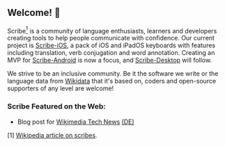 ## Welcome! 👋

Scribe[<sup>1</sup>](https://en.wikipedia.org/wiki/Scribe) is a community of language enthusiasts, learners and developers creating tools to help people communicate with confidence. Our current project is [Scribe-iOS](https://github.com/scribe-org/Scribe-iOS), a pack of iOS and iPadOS keyboards with features including translation, verb conjugation and word annotation. Creating an MVP for [Scribe-Android](https://github.com/scribe-org/Scribe-Android) is now a focus, and [Scribe-Desktop](https://github.com/scribe-org/Scribe-Desktop) will follow.

We strive to be an inclusive community. Be it the software we write or the language data from [Wikidata](https://www.wikidata.org/) that it's based on, coders and open-source supporters of any level are welcome!

### Scribe Featured on the Web:

- Blog post for [Wikimedia Tech News](https://tech-news.wikimedia.de/en/2022/03/18/lexicographical-data-for-language-learners-the-wikidata-based-app-scribe/) [(DE)](https://tech-news.wikimedia.de/2022/03/18/sprachenlernen-mit-lexikografische-daten-die-wikidata-basierte-app-scribe/)

[1] [Wikipedia article on scribes](https://en.wikipedia.org/wiki/Scribe).
